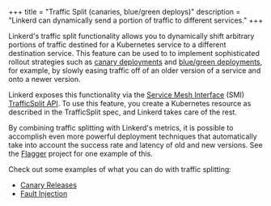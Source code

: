 +++
title = "Traffic Split (canaries, blue/green deploys)"
description = "Linkerd can dynamically send a portion of traffic to different services."
+++

Linkerd's traffic split functionality allows you to dynamically shift arbitrary
portions of traffic destined for a Kubernetes service to a different
destination service. This feature can be used to to implement sophisticated
rollout strategies such as [canary
deployments](https://martinfowler.com/bliki/CanaryRelease.html) and [blue/green
deployments](https://martinfowler.com/bliki/BlueGreenDeployment.html), for
example, by slowly easing traffic off of an older version of a service and onto
a newer version.

Linkerd exposes this functionality via the [Service Mesh
Interface](https://smi-spec.io/) (SMI) [TrafficSplit
API](https://github.com/deislabs/smi-spec/blob/master/traffic-split.md). To
use this feature, you create a Kubernetes resource as described in the
TrafficSplit spec, and Linkerd takes care of the rest.

By combining traffic splitting with Linkerd's metrics, it is possible to
accomplish even more powerful deployment techniques that automatically take
into account the success rate and latency of old and new versions. See
the [Flagger](https://flagger.app/) project for one example of this.

Check out some examples of what you can do with traffic splitting:

- [Canary Releases](/2/tasks/canary-release/)
- [Fault Injection](/2/tasks/fault-injection/)

